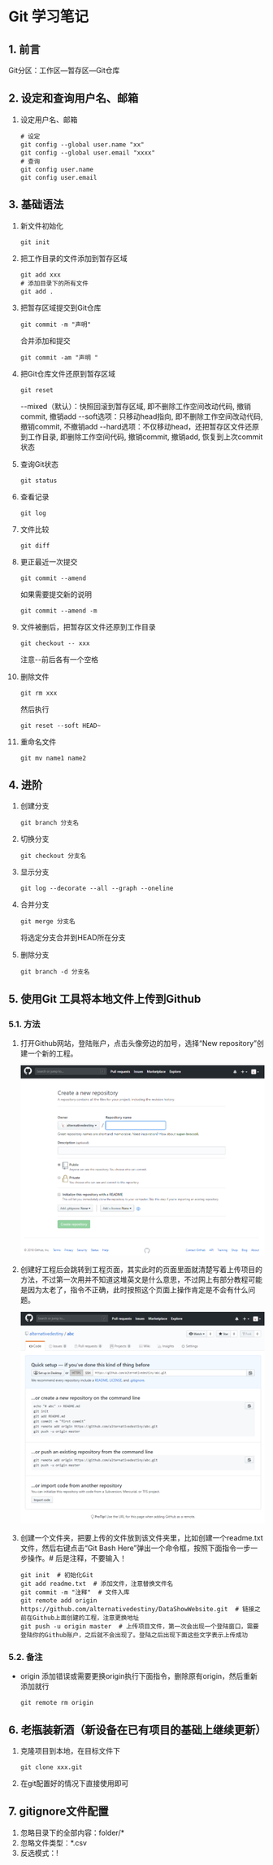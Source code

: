# Git 学习笔记

## 1. 前言

Git分区：工作区—暂存区—Git仓库

## 2. 设定和查询用户名、邮箱

1. 设定用户名、邮箱

    ```git
    # 设定
    git config --global user.name "xx"
    git config --global user.email "xxxx"
    # 查询
    git config user.name
    git config user.email
    ```

## 3. 基础语法

1. 新文件初始化

    ```git
    git init
    ```

2. 把工作目录的文件添加到暂存区域

    ```git
    git add xxx
    # 添加目录下的所有文件
    git add .
    ```

3. 把暂存区域提交到Git仓库

    ```git
    git commit -m "声明"
    ```

    合并添加和提交

    ```git
    git commit -am "声明 "
    ```

4. 把Git仓库文件还原到暂存区域

    ```git
    git reset
    ```

    --mixed（默认）：快照回滚到暂存区域, 即不删除工作空间改动代码, 撤销commit, 撤销add
    --soft选项：只移动head指向, 即不删除工作空间改动代码, 撤销commit, 不撤销add
    --hard选项：不仅移动head，还把暂存区文件还原到工作目录, 即删除工作空间代码, 撤销commit, 撤销add, 恢复到上次commit状态

5. 查询Git状态

    ```git
    git status
    ```

6. 查看记录

    ```git
    git log
    ```

7. 文件比较

    ```git
    git diff
    ```

8. 更正最近一次提交

    ```git
    git commit --amend
    ```

    如果需要提交新的说明

    ```git
    git commit --amend -m
    ```

9. 文件被删后，把暂存区文件还原到工作目录

    ```git
    git checkout -- xxx
    ```

    注意--前后各有一个空格
10. 删除文件

    ```git
    git rm xxx
    ```

    然后执行

    ```git
    git reset --soft HEAD~
    ```

11. 重命名文件

    ```git
    git mv name1 name2
    ```

## 4. 进阶

1. 创建分支

    ```git
    git branch 分支名
    ```

2. 切换分支

    ```git
    git checkout 分支名
    ```

3. 显示分支

    ```git
    git log --decorate --all --graph --oneline
    ```

4. 合并分支

    ```git
    git merge 分支名
    ```

    将选定分支合并到HEAD所在分支
5. 删除分支

    ```git
    git branch -d 分支名
    ```

## 5. 使用Git 工具将本地文件上传到Github

### 5.1. 方法

1. 打开Github网站，登陆账户，点击头像旁边的加号，选择“New repository”创建一个新的工程。

   ![创建工程](../images/2018-07-17-12-10-57.png)

2. 创建好工程后会跳转到工程页面，其实此时的页面里面就清楚写着上传项目的方法，不过第一次用并不知道这堆英文是什么意思，不过网上有部分教程可能是因为太老了，指令不正确，此时按照这个页面上操作肯定是不会有什么问题。

   ![上传文件](../images/2018-07-17-12-12-00.png)

3. 创建一个文件夹，把要上传的文件放到该文件夹里，比如创建一个readme.txt文件，然后右键点击“Git Bash Here”弹出一个命令框，按照下面指令一步一步操作。# 后是注释，不要输入！

    ```git
    git init  # 初始化Git
    git add readme.txt  # 添加文件，注意替换文件名
    git commit -m "注释"  # 文件入库
    git remote add origin https://github.com/alternativedestiny/DataShowWebsite.git  # 链接之前在Github上面创建的工程，注意更换地址
    git push -u origin master  # 上传项目文件，第一次会出现一个登陆窗口，需要登陆你的Github账户，之后就不会出现了。登陆之后出现下面这些文字表示上传成功
    ```

### 5.2. 备注

- origin 添加错误或需要更换origin执行下面指令，删除原有origin，然后重新添加就行

    ```git
    git remote rm origin
    ```

## 6. 老瓶装新酒（新设备在已有项目的基础上继续更新）

1. 克隆项目到本地，在目标文件下

    ```git
    git clone xxx.git
    ```

2. 在git配置好的情况下直接使用即可

## 7. gitignore文件配置

1. 忽略目录下的全部内容：folder/*
2. 忽略文件类型：*.csv
3. 反选模式：!
